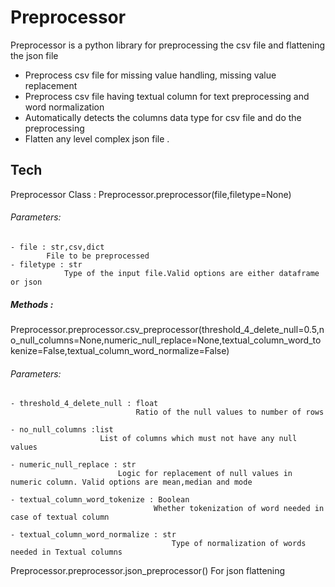 # Preprocessor

Preprocessor is a python library for preprocessing the csv file and flattening the json file

  - Preprocess csv file for missing value handling, missing value replacement 
  - Preprocess csv file having textual column for text preprocessing and word normalization
  - Automatically detects the columns data type for csv file and do the preprocessing
  - Flatten any level complex json file .



## Tech

Preprocessor Class :
Preprocessor.preprocessor(file,filetype=None)
###### Parameters:
    - file : str,csv,dict
            File to be preprocessed
    - filetype : str
                Type of the input file.Valid options are either dataframe or json
##### Methods :
Preprocessor.preprocessor.csv_preprocessor(threshold_4_delete_null=0.5,no_null_columns=None,numeric_null_replace=None,textual_column_word_tokenize=False,textual_column_word_normalize=False)
###### Parameters:
    - threshold_4_delete_null : float
                                Ratio of the null values to number of rows
                                
    - no_null_columns :list
                        List of columns which must not have any null values
                        
    - numeric_null_replace : str 
                            Logic for replacement of null values in numeric column. Valid options are mean,median and mode
    
    - textual_column_word_tokenize : Boolean
                                    Whether tokenization of word needed in case of textual column
                                    
    - textual_column_word_normalize : str
                                        Type of normalization of words needed in Textual columns
                                        

Preprocessor.preprocessor.json_preprocessor()
For json flattening

